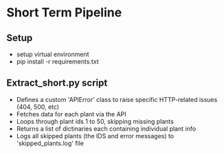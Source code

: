 
# Short Term Pipeline

## Setup
- setup virtual environment
- pip install -r requirements.txt


## Extract_short.py script

- Defines a custom 'APIError' class to raise specific HTTP-related issues (404, 500, etc)
- Fetches data for each plant via the API
- Loops through plant ids 1 to 50, skipping missing plants
- Returns a list of dictinaries each containing individual plant info
- Logs all skipped plants (the IDS and error messages) to 'skipped_plants.log' file
